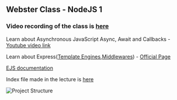 ## Webster Class - NodeJS 1
### Video recording of the class is [here]()
Learn about Asynchronous JavaScript Async, Await and Callbacks - [Youtube video link](https://youtu.be/_8gHHBlbziw)

Learn about Express([Template Engines](http://expressjs.com/en/guide/using-template-engines.html),[Middlewares](http://expressjs.com/en/guide/writing-middleware.html)) -  [Official Page](http://expressjs.com/)

[EJS documentation](https://ejs.co/#docs)

Index file made in the lecture is [here](/WebD/2020_09_12_Webster-Class-NodeJS-1/index.js)

![Project Structure](/WebD/2020_09_12_Webster-Class-NodeJS-1/Project%20Structure.png)
